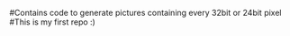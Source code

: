 #Contains code to generate pictures containing every 32bit or 24bit pixel
#This is my first repo :)
